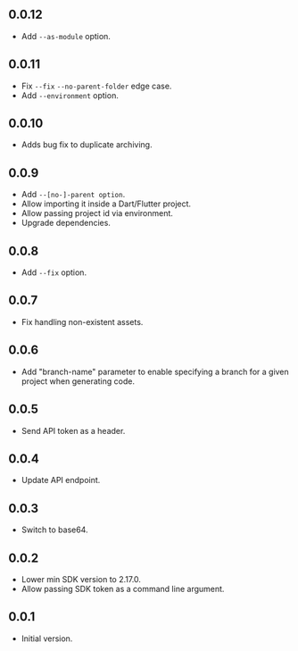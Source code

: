 ## 0.0.12

- Add `--as-module` option.

## 0.0.11

- Fix `--fix` `--no-parent-folder` edge case.
- Add `--environment` option.

## 0.0.10

- Adds bug fix to duplicate archiving.

## 0.0.9

- Add `--[no-]-parent option`.
- Allow importing it inside a Dart/Flutter project.
- Allow passing project id via environment.
- Upgrade dependencies.

## 0.0.8

- Add `--fix` option.

## 0.0.7

- Fix handling non-existent assets.

## 0.0.6

- Add "branch-name" parameter to enable specifying a branch for a given project when generating code.

## 0.0.5

- Send API token as a header.

## 0.0.4

- Update API endpoint.

## 0.0.3

- Switch to base64.

## 0.0.2

- Lower min SDK version to 2.17.0.
- Allow passing SDK token as a command line argument.

## 0.0.1

- Initial version.
